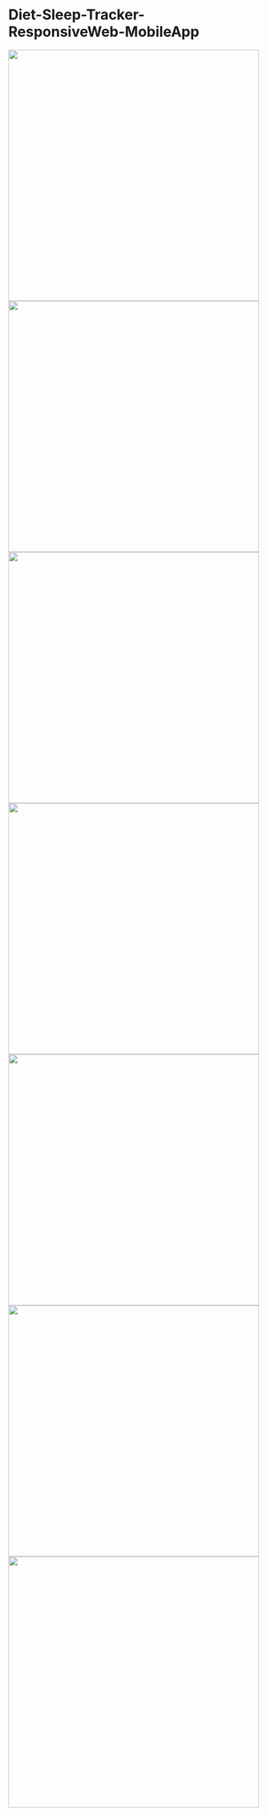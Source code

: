# Diet-Sleep-Tracker-ResponsiveWeb-MobileApp

<img src="Screenshot_20170928-164537.png" width="500"/>


<img src="Screenshot_20170928-164623.png" width="500"/>


<img src="Screenshot_20170928-164656.png" width="500"/>


<img src="Screenshot_20170928-164752.png" width="500"/>


<img src="Screenshot_20170928-164831.png" width="500"/>


<img src="Screenshot_20170928-164845.png" width="500"/>


<img src="Screenshot_20170928-164940.png" width="500"/>

